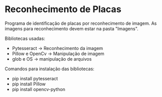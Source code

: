 # Reconhecimento de Placas

Programa de identificação de placas por reconhecimento de imagem.
As imagens para reconhecimento devem estar na pasta "Imagens".

Bibliotecas usadas:
- Pytesseract -> Reconhecimento da imagem
- Pillow e OpenCv -> Manipulação de imagem
- glob e OS -> manipulação de arquivos

Comandos para instalação das bibliotecas:
- pip install pytesseract
- pip install Pillow
- pip install opencv-python
